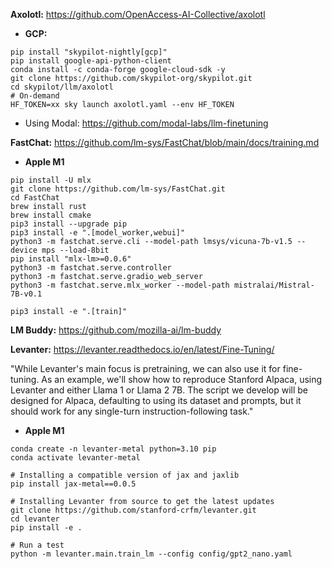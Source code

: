 **Axolotl:** https://github.com/OpenAccess-AI-Collective/axolotl  

- **GCP:**

```
pip install "skypilot-nightly[gcp]"
pip install google-api-python-client
conda install -c conda-forge google-cloud-sdk -y
git clone https://github.com/skypilot-org/skypilot.git
cd skypilot/llm/axolotl
# On-demand
HF_TOKEN=xx sky launch axolotl.yaml --env HF_TOKEN
```

- Using Modal: https://github.com/modal-labs/llm-finetuning

**FastChat:** https://github.com/lm-sys/FastChat/blob/main/docs/training.md  

- **Apple M1**  

```
pip install -U mlx
git clone https://github.com/lm-sys/FastChat.git
cd FastChat
brew install rust 
brew install cmake
pip3 install --upgrade pip
pip3 install -e ".[model_worker,webui]"
python3 -m fastchat.serve.cli --model-path lmsys/vicuna-7b-v1.5 --device mps --load-8bit
pip install "mlx-lm>=0.0.6"
python3 -m fastchat.serve.controller
python3 -m fastchat.serve.gradio_web_server
python3 -m fastchat.serve.mlx_worker --model-path mistralai/Mistral-7B-v0.1
```

```
pip3 install -e ".[train]"
```

**LM Buddy:** https://github.com/mozilla-ai/lm-buddy  

**Levanter:** https://levanter.readthedocs.io/en/latest/Fine-Tuning/

"While Levanter's main focus is pretraining, we can also use it for fine-tuning. As an example, we'll show how to reproduce Stanford Alpaca, using Levanter and either Llama 1 or Llama 2 7B. The script we develop will be designed for Alpaca, defaulting to using its dataset and prompts, but it should work for any single-turn instruction-following task."

- **Apple M1**  

```
conda create -n levanter-metal python=3.10 pip
conda activate levanter-metal

# Installing a compatible version of jax and jaxlib
pip install jax-metal==0.0.5

# Installing Levanter from source to get the latest updates
git clone https://github.com/stanford-crfm/levanter.git
cd levanter
pip install -e .

# Run a test
python -m levanter.main.train_lm --config config/gpt2_nano.yaml
```
